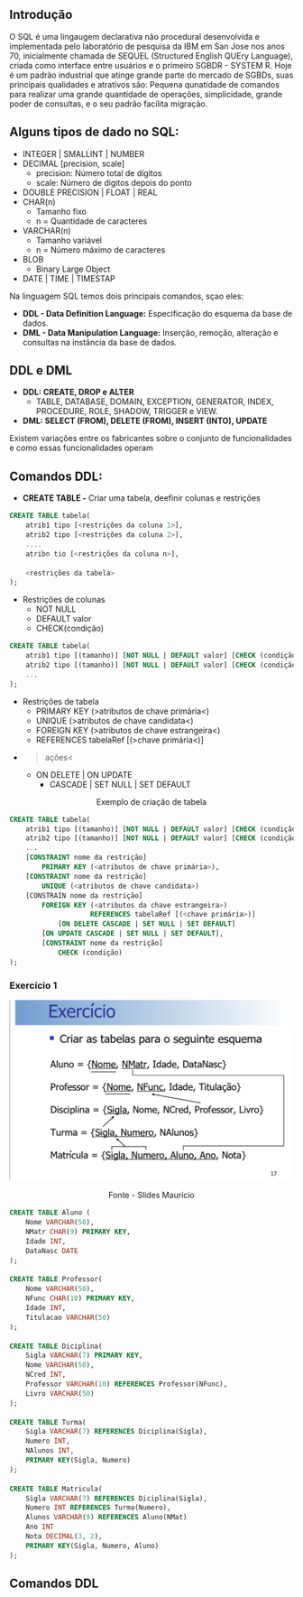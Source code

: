 ## Introdução

<p>O SQL é uma lingaugem declarativa não procedural desenvolvida e implementada pelo laboratório de pesquisa da IBM em San Jose nos anos 70, inicialmente chamada de SEQUEL (Structured English QUEry Language), criada como interface entre usuários e o primeiro SGBDR - SYSTEM R. Hoje é um padrão industrial que atinge grande parte do mercado de SGBDs, suas principais qualidades e atrativos são: Pequena qunatidade de comandos para realizar uma grande quantidade de operações, simplicidade, grande poder de consultas, e o seu padrão facilita migração.</p>

## Alguns tipos de dado no SQL:

- INTEGER | SMALLINT | NUMBER
- DECIMAL [precision, scale]
    - precision: Número total de dígitos
    - scale: Número de dígitos depois do ponto
- DOUBLE PRECISION | FLOAT | REAL
- CHAR(n)
    - Tamanho fixo 
    - n = Quantidade de caracteres
- VARCHAR(n)
    - Tamanho variável
    - n = Número máximo de caracteres
- BLOB
    - Binary Large Object
- DATE | TIME | TIMESTAP

<p>Na linguagem SQL temos dois principais comandos, sçao eles:</p>

- **DDL - Data Definition Language:** Especificação do esquema da base de dados.
- **DML - Data Manipulation Language:** Inserção, remoção, alteração e consultas na instância da base de dados.

## DDL e DML

- **DDL: CREATE, DROP e ALTER**
    - TABLE, DATABASE, DOMAIN, EXCEPTION, GENERATOR, INDEX, PROCEDURE, ROLE, SHADOW, TRIGGER e VIEW.
- **DML: SELECT (FROM), DELETE (FROM), INSERT (INTO), UPDATE**

<p>Existem variações entre os fabricantes sobre o conjunto de funcionalidades e como essas funcionalidades operam</p>

## Comandos DDL: 

- **CREATE TABLE -** Criar uma tabela, deefinir colunas e restrições

```SQL
CREATE TABLE tabela(
    atrib1 tipo [<restrições da coluna 1>],
    atrib2 tipo [<restrições da coluna 2>],
    ....
    atribn tio [<restrições da coluna n>],
    
    <restrições da tabela>
);
```

- Restrições de colunas
    - NOT NULL
    - DEFAULT valor
    - CHECK(condição)

```SQL
CREATE TABLE tabela(
    atrib1 tipo [(tamanho)] [NOT NULL | DEFAULT valor] [CHECK (condição)],
    atrib2 tipo [(tamanho)] [NOT NULL | DEFAULT valor] [CHECK (condição)],
    ...
);
```

- Restrições de tabela
    - PRIMARY KEY (>atributos de chave primária<)
    - UNIQUE (>atributos de chave candidata<)
    - FOREIGN KEY (>atributos de chave estrangeira<)
    - REFERENCES tabelaRef [(>chave primária<)]
- >ações<
    - ON DELETE | ON UPDATE
        - CASCADE | SET NULL | SET DEFAULT

<p align="center">Exemplo de criação de tabela</p>

```SQL
CREATE TABLE tabela(
    atrib1 tipo [(tamanho)] [NOT NULL | DEFAULT valor] [CHECK (condição)],
    atrib2 tipo [(tamanho)] [NOT NULL | DEFAULT valor] [CHECK (condição)],
    ...
    [CONSTRAINT nome da restrição]
        PRIMARY KEY (<atributos de chave primária>),
    [CONSTRAINT nome da restrição]
        UNIQUE (<atributos de chave candidata>)
    [CONSTRAIN nome da restrição]
        FOREIGN KEY (<atributos da chave estrangeira>)
                    REFERENCES tabelaRef [(<chave primária>)]
            [ON DELETE CASCADE | SET NULL | SET DEFAULT]
        [ON UPDATE CASCADE | SET NULL | SET DEFAULT],
        [CONSTRAINT nome da restrição]
            CHECK (condição)
);
```

### Exercício 1

<div style="text-align: center;">
    <img src="../../assets/ex2_1.png" alt="Ex.1">
    <p>Fonte - Slides Maurício</p>
</div>

```SQL
CREATE TABLE Aluno (
    Nome VARCHAR(50),
    NMatr CHAR(9) PRIMARY KEY,
    Idade INT,
    DataNasc DATE
);

CREATE TABLE Professor(
    Nome VARCHAR(50), 
    NFunc CHAR(10) PRIMARY KEY, 
    Idade INT,
    Titulacao VARCHAR(50)
);

CREATE TABLE Diciplina(
    Sigla VARCHAR(7) PRIMARY KEY,
    Nome VARCHAR(50),
    NCred INT, 
    Professor VARCHAR(10) REFERENCES Professor(NFunc),
    Livro VARCHAR(50)
);

CREATE TABLE Turma(
    Sigla VARCHAR(7) REFERENCES Diciplina(Sigla),
    Numero INT,
    NAlunos INT,
    PRIMARY KEY(Sigla, Numero)
);

CREATE TABLE Matricula(
    Sigla VARCHAR(7) REFERENCES Diciplina(Sigla),
    Numero INT REFERENCES Turma(Numero),
    Alunos VARCHAR(9) REFERENCES Aluno(NMat)
    Ano INT
    Nota DECIMAL(3, 2), 
    PRIMARY KEY(Sigla, Numero, Aluno)
);
```

## Comandos DDL